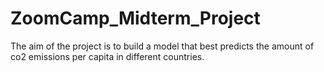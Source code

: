 # ZoomCamp_Midterm_Project
The aim of the project is to build a model that best predicts the amount of co2 emissions per capita in different countries.
